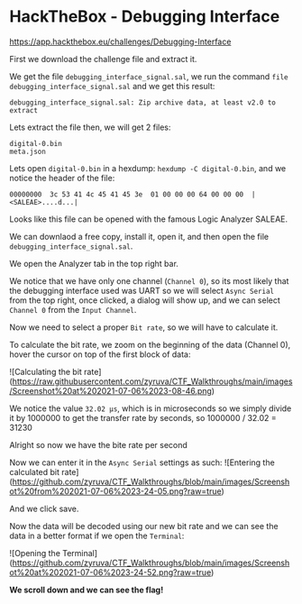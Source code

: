 # HackTheBox - Debugging Interface

https://app.hackthebox.eu/challenges/Debugging-Interface

First we download the challenge file and extract it.

We get the file `debugging_interface_signal.sal`, we run the command `file debugging_interface_signal.sal` and we get this result:

```
debugging_interface_signal.sal: Zip archive data, at least v2.0 to extract
```

Lets extract the file then, we will get 2 files:
```
digital-0.bin
meta.json
```

Lets open `digital-0.bin` in a hexdump: `hexdump -C digital-0.bin`, and we notice the header of the file:

```
00000000  3c 53 41 4c 45 41 45 3e  01 00 00 00 64 00 00 00  |<SALEAE>....d...|
```

Looks like this file can be opened with the famous Logic Analyzer SALEAE.

We can downlaod a free copy, install it, open it, and then open the file `debugging_interface_signal.sal`.

We open the Analyzer tab in the top right bar.

We notice that we have only one channel (`Channel 0`), so its most likely that the debugging interface used was UART so we will select `Async Serial` from the top right, once clicked, a dialog will show up, and we can select `Channel 0` from the `Input Channel`.

Now we need to select a proper `Bit rate`, so we will have to calculate it.

To calculate the bit rate, we zoom on the beginning of the data (Channel 0), hover the cursor on top of the first block of data:

![Calculating the bit rate]
(https://raw.githubusercontent.com/zyruva/CTF_Walkthroughs/main/images/Screenshot%20at%202021-07-06%2023-08-46.png)

We notice the value `32.02 µs`, which is in microseconds so we simply divide it by 1000000 to get the transfer rate by seconds, so 1000000 / 32.02 = 31230

Alright so now we have the bite rate per second

Now we can enter it in the `Async Serial` settings as such:
![Entering the calculated bit rate]
(https://github.com/zyruva/CTF_Walkthroughs/blob/main/images/Screenshot%20from%202021-07-06%2023-24-05.png?raw=true)

And we click save.

Now the data will be decoded using our new bit rate and we can see the data in a better format if we open the `Terminal`:

![Opening the Terminal]
(https://github.com/zyruva/CTF_Walkthroughs/blob/main/images/Screenshot%20at%202021-07-06%2023-24-52.png?raw=true)

**We scroll down and we can see the flag!**
